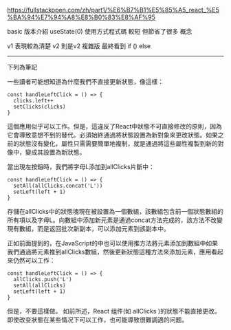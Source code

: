 https://fullstackopen.com/zh/part1/%E6%B7%B1%E5%85%A5_react_%E5%BA%94%E7%94%A8%E8%B0%83%E8%AF%95

basic 版本介紹 useState(0) 使用方式程式碼 較短
但節省了很多 概念

v1 表現較為清楚
v2 則是v2 複雜版
最終看到 if () else

-----------------------------------------
下列為筆記

一些讀者可能想知道為什麼我們不直接更新狀態，像這樣：
```
const handleLeftClick = () => {
  clicks.left++
  setClicks(clicks)
}
```

這個應用似乎可以工作。但是，這違反了React中狀態不可直接修改的原則，因為它會導致意想不到的替代。必須始終通過將狀態設置為新對象來更改狀態。如果之前的狀態沒有變化，屬性只需需要簡單地複制，就是通過將這些屬性複製到新的對像中，變成其設置為新狀態。


當出現左按鈕時，我們將字母L添加到allClicks片斷中：
```
const handleLeftClick = () => {
  setAll(allClicks.concat('L'))
  setLeft(left + 1)
}
```
存儲在allClicks中的狀態塊現在被設置為一個數組，該數組包含前一個狀態數組的所有項以及字母L。向數組中添加新元素是通過concat方法完成的，該方法不改變現有數組，而是返回批次新副本，可以添加元素到該副本中。

正如前面提到的，在JavaScript的中也可以使用推方法將元素添加到數組中如果我們通過將元素推到allClicks數組，然後更新狀態這種方法來添加元素，應用看起來仍然可以工作：
```
const handleLeftClick = () => {
  allClicks.push('L')
  setAll(allClicks)
  setLeft(left + 1)
}
```
但是，不要這樣做。 如前所述，React 组件(如 allClicks )的狀態不能直接更改。 即使改变狀態在某些情况下可以工作，也可能導致很難調適的问题。

